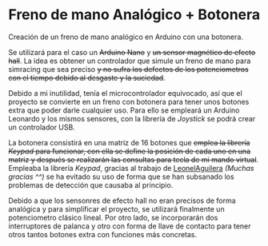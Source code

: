 # Freno de mano Analógico + Botonera
Creación de un freno de mano analógico en Arduino con una botonera.

Se utilizará para el caso un ~~Arduino Nano~~ y ~~un sensor magnético de efecto hall~~. La idea es obtener un controlador que simule un freno de mano para simracing que sea preciso ~~y no sufra los defectos de los potenciometros con el tiempo debido al desgaste y la suciedad~~.

Debido a mi inutilidad, tenía el microcontrolador equivocado, así que el proyecto se convierte en un freno con botonera para tener unos botones extra que poder darle cualquier uso. Para ello se empleará un Arduino Leonardo y los mismos sensores, con la librería de *Joystick* se podrá crear un controlador USB.

La botonera consistirá en una matriz de 16 botones que ~~emplea la librería *Keypad* para funcionar, con ella se define la posición de cada uno en una matriz y después se realizarán las consultas para tecla de mi mando virtual~~. Empleaba la librería *Keypad*, gracias al trabajo de [LeonelAguilera](https://github.com/LeonelAguilera) *(Muchas gracias ^^)* se ha evitado su uso de forma que se han subsanado los problemas de detección que causaba al principio. 

Debido a que los sensonres de efecto hall no eran precisos de forma analógica y para simplificar el proyecto, se utilizará finalmente un potenciometro clásico lineal.
Por otro lado, se incorporarán dos interruptores de palanca y otro con forma de llave de contacto para tener otros tantos botones extra con funciones más concretas.
